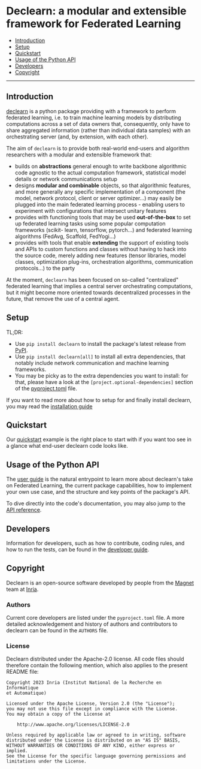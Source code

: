 # Declearn: a modular and extensible framework for Federated Learning

- [Introduction](#introduction)
- [Setup](#setup)
- [Quickstart](#quickstart)
- [Usage of the Python API](#usage-of-the-python-api)
- [Developers](#developers)
- [Copyright](#copyright)
--------------------

## Introduction

[declearn](https://magnet.gitlabpages.inria.fr/declearn/docs/latest/)
is a python package providing with a framework to perform federated
learning, i.e. to train machine learning models by distributing computations
across a set of data owners that, consequently, only have to share aggregated
information (rather than individual data samples) with an orchestrating server
(and, by extension, with each other).

The aim of `declearn` is to provide both real-world end-users and algorithm
researchers with a modular and extensible framework that:

- builds on **abstractions** general enough to write backbone algorithmic code
  agnostic to the actual computation framework, statistical model details
  or network communications setup
- designs **modular and combinable** objects, so that algorithmic features, and
  more generally any specific implementation of a component (the model, network
  protocol, client or server optimizer...) may easily be plugged into the main
  federated learning process - enabling users to experiment with configurations
  that intersect unitary features
- provides with functioning tools that may be used **out-of-the-box** to set up
  federated learning tasks using some popular computation frameworks (scikit-
  learn, tensorflow, pytorch...) and federated learning algorithms (FedAvg,
  Scaffold, FedYogi...)
- provides with tools that enable **extending** the support of existing tools
  and APIs to custom functions and classes without having to hack into the
  source code, merely adding new features (tensor libraries, model classes,
  optimization plug-ins, orchestration algorithms, communication protocols...)
  to the party

At the moment, `declearn` has been focused on so-called "centralized" federated
learning that implies a central server orchestrating computations, but it might
become more oriented towards decentralized processes in the future, that remove
the use of a central agent.

## Setup

TL;DR:
- Use `pip install declearn` to install the package's latest release from
  [PyPI](https://pypi.org/project/declearn/).
- Use `pip install declearn[all]` to install all extra dependencies, that
  notably include network communication and machine learning frameworks.
- You may be picky as to the extra dependencies you want to install: for
  that, please have a look at the `[project.optional-dependencies]` section
  of the [pyproject.toml](./pyproject.toml) file.

If you want to read more about how to setup for and finally install declearn,
you may read the
[installation guide](https://magnet.gitlabpages.inria.fr/declearn/docs/latest/setup)

## Quickstart

Our [quickstart](https://magnet.gitlabpages.inria.fr/declearn/docs/latest/quickstart)
example is the right place to start with if you want too see in a glance
what end-user declearn code looks like.

## Usage of the Python API

The [user guide](https://magnet.gitlabpages.inria.fr/declearn/docs/latest/user-guide)
is the natural entrypoint to learn more about declearn's take on Federated
Learning, the current package capabilities, how to implement your own use
case, and the structure and key points of the package's API.

To dive directly into the code's documentation, you may also jump to the
[API reference](https://magnet.gitlabpages.inria.fr/declearn/docs/latest/api-reference).

## Developers

Information for developers, such as how to contribute, coding rules, and how
to run the tests, can be found in the
[developer guide](https://magnet.gitlabpages.inria.fr/declearn/docs/latest/devs-guide).

## Copyright

Declearn is an open-source software developed by people from the
[Magnet](https://team.inria.fr/magnet/) team at [Inria](https://www.inria.fr/).

### Authors

Current core developers are listed under the `pyproject.toml` file. A more
detailed acknowledgement and history of authors and contributors to declearn
can be found in the `AUTHORS` file.

### License

Declearn distributed under the Apache-2.0 license. All code files should
therefore contain the following mention, which also applies to the present
README file:
```
Copyright 2023 Inria (Institut National de la Recherche en Informatique
et Automatique)

Licensed under the Apache License, Version 2.0 (the "License");
you may not use this file except in compliance with the License.
You may obtain a copy of the License at

    http://www.apache.org/licenses/LICENSE-2.0

Unless required by applicable law or agreed to in writing, software
distributed under the License is distributed on an "AS IS" BASIS,
WITHOUT WARRANTIES OR CONDITIONS OF ANY KIND, either express or implied.
See the License for the specific language governing permissions and
limitations under the License.
```
